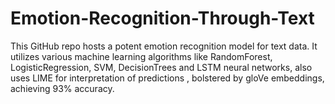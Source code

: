 # Emotion-Recognition-Through-Text
This GitHub repo hosts a potent emotion recognition model for text data. It utilizes various machine learning algorithms like RandomForest, LogisticRegression, SVM, DecisionTrees and LSTM neural networks, also uses LIME for interpretation of predictions , bolstered by gloVe embeddings, achieving 93% accuracy.
